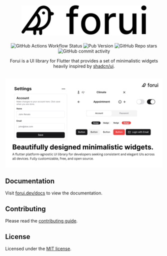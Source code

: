 <a href="https://forui.dev">
  <h1 align="center">
    <picture>
      <source width="400" media="(prefers-color-scheme: dark)" srcset="docs/public/dark_logo.png">
      <img width="400" alt="Forui" src="docs/public/light_logo.png">
    </picture>
  </h1>
</a>

<p align="center">
  <img alt="GitHub Actions Workflow Status" src="https://img.shields.io/github/actions/workflow/status/forus-labs/forui/forui_build.yaml?branch=main&style=flat&logo=github&label=main">
  <img alt="Pub Version" src="https://img.shields.io/pub/v/forui?style=flat&logo=dart&label=pub.dev&color=00589B">
  <img alt="GitHub Repo stars" src="https://img.shields.io/github/stars/forus-labs/forui?style=flat&logo=github&color=8957e5&link=https%3A%2F%2Fgithub.com%2Fforus-labs%2Fforui">
  <img alt="GitHub commit activity" src="https://img.shields.io/github/commit-activity/m/forus-labs/forui?style=flat&logo=github">
</p>

<p align="center">
  Forui is a UI library for Flutter that provides a set of minimalistic widgets heavily inspired by <a href="https://ui.shadcn.com/">shadcn/ui</a>.
</p>

<br />
<div align="center">
 <img width="800" alt="Forui" src="docs/public/banner-020724.png">
</div>

## Documentation

Visit [forui.dev/docs](https://forui.dev/docs) to view the documentation.

## Contributing

Please read the [contributing guide](/CONTRIBUTING.md).

## License

Licensed under the [MIT license](/LICENSE.md).
